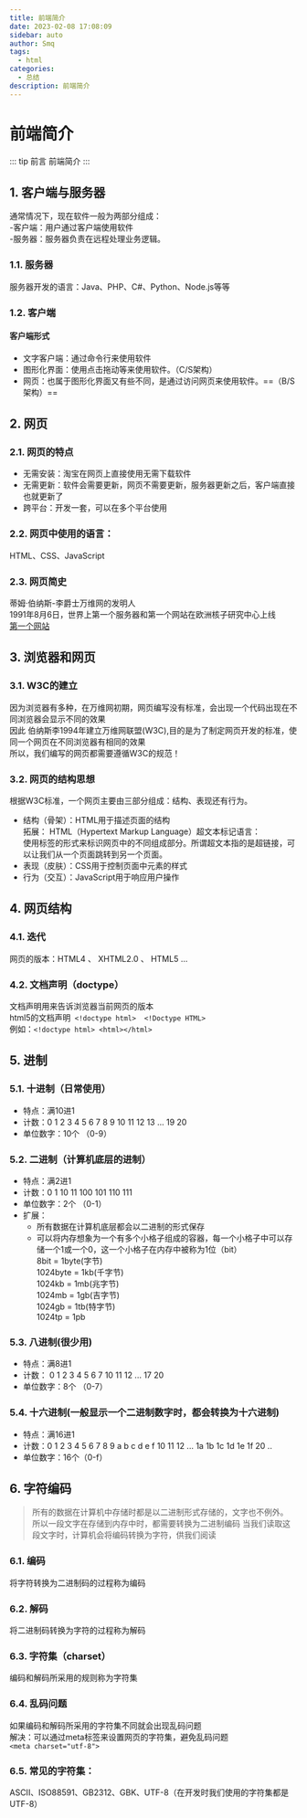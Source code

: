 ```yaml
---
title: 前端简介
date: 2023-02-08 17:08:09
sidebar: auto
author: Smq
tags:
  - html
categories:
  - 总结
description: 前端简介
---
```

# 前端简介

::: tip 前言
前端简介
:::

## 1. 客户端与服务器
通常情况下，现在软件一般为两部分组成：
<br />
-客户端：用户通过客户端使用软件
<br />
-服务器：服务器负责在远程处理业务逻辑。

### 1.1. 服务器
服务器开发的语言：Java、PHP、C#、Python、Node.js等等

### 1.2. 客户端
#### 客户端形式
* 文字客户端：通过命令行来使用软件
  <br />
* 图形化界面：使用点击拖动等来使用软件。（C/S架构）
  <br />
* 网页：也属于图形化界面又有些不同，是通过访问网页来使用软件。==（B/S架构）==
## 2. 网页
### 2.1. 网页的特点
* 无需安装：淘宝在网页上直接使用无需下载软件
  <br />
* 无需更新：软件会需要更新，网页不需要更新，服务器更新之后，客户端直接也就更新了
  <br />
* 跨平台：开发一套，可以在多个平台使用
### 2.2. 网页中使用的语言：
HTML、CSS、JavaScript
### 2.3. 网页简史
蒂姆·伯纳斯-李爵士万维网的发明人
<br />
1991年8月6日，世界上第一个服务器和第一个网站在欧洲核子研究中心上线
<br />
[第一个网站](http://info.cern.ch/hypertext/WWW/TheProject.html)
## 3. 浏览器和网页
### 3.1. W3C的建立
因为浏览器有多种，在万维网初期，网页编写没有标准，会出现一个代码出现在不同浏览器会显示不同的效果
<br />
因此 伯纳斯李1994年建立万维网联盟(W3C),目的是为了制定网页开发的标准，使同一个网页在不同浏览器有相同的效果
<br />
所以，我们编写的网页都需要遵循W3C的规范！
### 3.2. 网页的结构思想
根据W3C标准，一个网页主要由三部分组成：结构、表现还有行为。
<br />
* 结构（骨架）：HTML用于描述页面的结构
  <br />
  拓展： HTML（Hypertext Markup Language）超文本标记语言：
  <br />
  使用标签的形式来标识网页中的不同组成部分。所谓超文本指的是超链接，可以让我们从一个页面跳转到另一个页面。
* 表现（皮肤）：CSS用于控制页面中元素的样式
* 行为（交互）：JavaScript用于响应用户操作
## 4. 网页结构
### 4.1. 迭代
网页的版本：HTML4 、 XHTML2.0 、 HTML5 ...
### 4.2. 文档声明（doctype）
文档声明用来告诉浏览器当前网页的版本
<br />
html5的文档声明` <!doctype html>  <!Doctype HTML>`
<br />
例如：`<!doctype html> <html></html>`
## 5. 进制
### 5.1. 十进制（日常使用）
* 特点：满10进1
* 计数：0 1 2 3 4 5 6 7 8 9 10 11 12 13 ... 19 20
* 单位数字：10个 （0-9）
### 5.2. 二进制（计算机底层的进制）
* 特点：满2进1
* 计数：0 1 10 11 100 101 110 111
* 单位数字：2个 （0-1）
* 扩展：
    * 所有数据在计算机底层都会以二进制的形式保存
    * 可以将内存想象为一个有多个小格子组成的容器，每一个小格子中可以存储一个1或一个0，这一个小格子在内存中被称为1位（bit）
      <br />
      8bit = 1byte(字节)
      <br />
      1024byte = 1kb(千字节)
      <br />
      1024kb = 1mb(兆字节)
      <br />
      1024mb = 1gb(吉字节)
      <br />
      1024gb = 1tb(特字节)
      <br />
      1024tp = 1pb
### 5.3. 八进制(很少用)
- 特点：满8进1
- 计数： 0 1 2 3 4 5 6 7 10 11 12 ... 17 20
- 单位数字：8个 （0-7）
### 5.4. 十六进制(一般显示一个二进制数字时，都会转换为十六进制)
- 特点：满16进1
- 计数：0 1 2 3 4 5 6 7 8 9 a b c d e f 10 11 12 ... 1a 1b 1c 1d 1e 1f 20 ..
- 单位数字：16个（0-f）
## 6. 字符编码
> 所有的数据在计算机中存储时都是以二进制形式存储的，文字也不例外。
所以一段文字在存储到内存中时，都需要转换为二进制编码
当我们读取这段文字时，计算机会将编码转换为字符，供我们阅读
### 6.1. 编码
将字符转换为二进制码的过程称为编码
### 6.2. 解码
将二进制码转换为字符的过程称为解码
### 6.3. 字符集（charset）
编码和解码所采用的规则称为字符集
### 6.4. 乱码问题
如果编码和解码所采用的字符集不同就会出现乱码问题
<br />
解决：可以通过meta标签来设置网页的字符集，避免乱码问题
<br />
```<meta charset="utf-8">```

### 6.5. 常见的字符集：
ASCII、ISO88591、GB2312、GBK、UTF-8（在开发时我们使用的字符集都是UTF-8）

